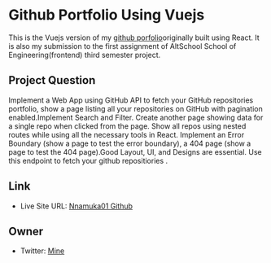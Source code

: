 <h1>Github Portfolio Using Vuejs</h1>
<p>This is the Vuejs version of my <a href="https://github.com/Nnamuka01/Github-Portfolio_App">github porfolio</a>originally built using React. It is also my submission to the first assignment of AltSchool School of Engineering(frontend) third semester project.</p>
<h2>Project Question</h2>
<p>Implement a Web App using GitHub API to fetch your GitHub repositories portfolio, show a page listing all your repositories on GitHub with pagination enabled.Implement Search and Filter. Create another page showing data for a single repo when clicked from the page. Show all repos using nested routes while using all the necessary tools in React. Implement an Error Boundary (show a page to test the error boundary), a 404 page (show a page to test the 404 page).Good Layout, UI, and Designs are essential. Use this endpoint to fetch your github repositiories <a href="https://api.github.com/users/{{USERNAME}}/repos "></a>.</p>
<h2>Link</h2>
<ul>
  <li>Live Site URL: <a href="https://vue-github-portfolio-cyan.vercel.app/">Nnamuka01 Github</a></li>
</uL>
<h2>Owner</h2>
<ul>
  <li>Twitter: <a href="https://twitter.com/Kakatrenches">Mine</a></li>
</uL>

